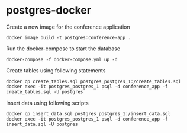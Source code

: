 # postgres-docker

Create a new image for the conference application

```
docker image build -t postgres:conference-app .
```

Run the docker-compose to start the database

```
docker-compose -f docker-compose.yml up -d
```

Create tables using following statements

```
docker cp create_tables.sql postgres_postgres_1:/create_tables.sql
docker exec -it postgres_postgres_1 psql -d conference_app -f create_tables.sql -U postgres
```

Insert data using following scripts

```
docker cp insert_data.sql postgres_postgres_1:/insert_data.sql
docker exec -it postgres_postgres_1 psql -d conference_app -f insert_data.sql -U postgres
```
